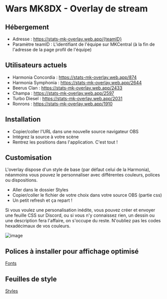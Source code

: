 # Wars MK8DX - Overlay de stream

## Hébergement

- Adresse : https://stats-mk-overlay.web.app/{teamID}
- Paramètre teamID : L'identifiant de l'équipe sur MKCentral (à la fin de l'adresse de la page profil de l'équipe)

## Utilisateurs actuels

- Harmonia Concordia : https://stats-mk-overlay.web.app/874
- Harmonia Symphonia : https://stats-mk-overlay.web.app/2644
- Beerus Clan : https://stats-mk-overlay.web.app/2433
- Champa : https://stats-mk-overlay.web.app/2597
- Turbo Diesel : https://stats-mk-overlay.web.app/2031
- Ronrons : https://stats-mk-overlay.web.app/1910

## Installation

- Copier/coller l'URL dans une nouvelle source navigateur OBS
- Intégrez la source à votre scène
- Rentrez les positions dans l'application. C'est tout !

## Customisation

L'overlay dispose d'un style de base (par défaut celui de la Harmonia), néanmoins vous pouvez le personnaliser avec différentes couleurs, polices ou dispositions.

- Aller dans le dossier Styles
- Copier/coller le fichier de votre choix dans votre source OBS (partie css)
- Un petit refresh et ça repart !

Si vous voulez une personalisation inédite, vous pouvez créer et envoyer une feuille CSS sur Discord, ou si vous n'y connaissez rien, un dessin ou une description fera l'affaire, on s'occupe du reste. N'oubliez pas les codes hexadécimaux de vos couleurs.

![image](https://user-images.githubusercontent.com/98359745/209438816-d651951c-7e2c-49db-8722-c0841402786c.png)

## Polices à installer pour affichage optimisé

[Fonts](https://github.com/Larmik/WarOverlay/tree/master/Fonts)

## Feuilles de style

[Styles](https://github.com/Larmik/WarOverlay/tree/master/Styles)
